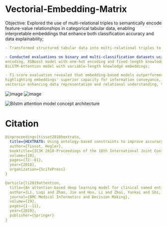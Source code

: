 # Vectorial-Embedding-Matrix
Objective: Explored the use of multi-relational triples to semantically encode feature-value relationships in categorical tabular data, enabling interpretable embeddings that enhance both classification accuracy and data explainability;
```yaml
· Transformed structured tabular data into multi-relational triples to express each feature-value pair as a semantically interpretable relation, then applied knowledge graph embedding techniques to learn compact vector representations for downstream classification;

· Conducted evaluations on binary and multi-classification datasets using: a baseline logistic regression with one-hot 
encoding, XGBoost model with one-hot encoding and fixed-length knowledge embeddings, and a neural network 
BiLSTM-Attention model with variable-length knowledge embeddings;

· F1-score evaluation revealed that embedding-based models outperformed those using one-hot encoding by 7% to 46%, 
highlighting embeddings' superior capacity for information conveyance, confirming the effectiveness of embedding 
vectorsin enhancing data representation and relational understanding, thereby improving classification task performance.
```
![image](https://github.com/user-attachments/assets/80fde99b-f9f8-4cd9-a6eb-a4f51c726129)
![image](https://github.com/user-attachments/assets/f53f15b1-e057-4cf4-8830-1583440fa9c3)


![Bilstm attention model concept architecture](https://github.com/user-attachments/assets/8292fcfb-fdad-4f52-a711-667a5d6e20e8)


# Citation
```yaml
@inproceedings{tissot2018hextrato,
  title={HEXTRATO: Using ontology-based constraints to improve accuracy on learning domain-specific entity and relationship embedding representation for knowledge resolution},
  author={Tissot, Hegler},
  booktitle={IC3K 2018-Proceedings of the 10th International Joint Conference on Knowledge Discovery, Knowledge Engineering and Knowledge Management},
  volume={10},
  pages={72--81},
  year={2018},
  organization={SciTePress}
}

@article{li2019attention,
  title={An attention-based deep learning model for clinical named entity recognition of Chinese electronic medical records},
  author={Li, Luqi and Zhao, Jie and Hou, Li and Zhai, Yunkai and Shi, Jinming and Cui, Fangfang},
  journal={BMC Medical Informatics and Decision Making},
  volume={19},
  pages={1--11},
  year={2019},
  publisher={Springer}
}
```


